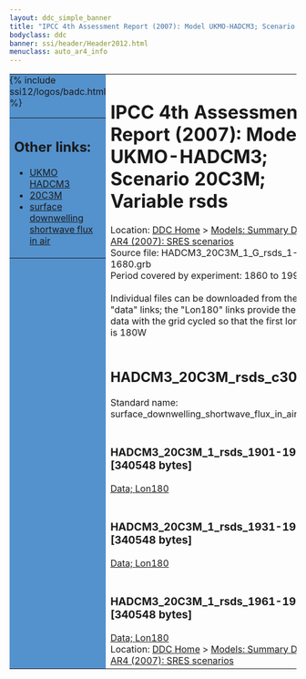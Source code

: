 ```yaml
---
layout: ddc_simple_banner
title: "IPCC 4th Assessment Report (2007): Model UKMO-HADCM3; Scenario 20C3M; Variable rsds"
bodyclass: ddc
banner: ssi/header/Header2012.html
menuclass: auto_ar4_info
---
```



<table width="100%" border="0" cellspacing="0" cellpadding="0" style="border-collapse: collapse;">
<tr style="margin:0;padding:0;border:0;">
<td style="margin:0;padding:0;border:0;height:1pt;width:150pt;background:#5492CD;" valign="top" >

<div id="lh-col2" class="auto_ar4_info">
<table class="menumain" bgcolor="#5492CD" cellspacing="0" width="100%" border="0">
<tr><td>
<h2> Other links:</h2>
<ul>
<li><a href="/auto/ar4/model-UKMO-HADCM3.html">UKMO<br/>HADCM3</a></li>
<li><a href="/auto/ar4/scenario-20C3M.html">20C3M</a></li>
<li><a href="/auto/ar4/var-surface_downwelling_shortwave_flux_in_air.html">surface downwelling<br/> shortwave flux in air</a></li>
</ul>
</td></tr>
{% include ssi12/logos/badc.html %}
</table>
</div>
</td>
<td><h1>IPCC 4th Assessment Report (2007): Model UKMO-HADCM3; Scenario 20C3M; Variable rsds</h1>

<!-- Breadcrumb1 -->
<div id="breadcrumb1" align="left">
Location: <a href="/index.html">DDC Home</a> > <a href="/sim/gcm_clim/">Models: Summary Data</a>
> <a href="/sim/gcm_clim/SRES_AR4/index.html">AR4 (2007): SRES scenarios</a>
</div>
<!-- End of Breadcrumb1 -->Source file: HADCM3_20C3M_1_G_rsds_1-1680.grb
<br/>
Period covered by experiment: 1860 to 1999<br/>
<br/>Individual files can be downloaded from the "data" links; the "Lon180" links provide the same data
         with the grid cycled so that the first longitude is 180W<br/>
<br/><h2>HADCM3_20C3M_rsds_c30a.tar</h2>
Standard name: surface_downwelling_shortwave_flux_in_air<br>
<br/><h3>HADCM3_20C3M_1_rsds_1901-1930.nc [340548 bytes]</h3>
<a href="http://apps.ipcc-data.org/cgi-bin/downl/ar4_nc/rsds/HADCM3_20C3M_1_rsds_1901-1930.nc">Data; </a><a href="http://apps.ipcc-data.org/cgi-bin/downl/ar4_nc/rsds/HADCM3_20C3M_1_rsds_1901-1930.cyto180.nc"> Lon180</a><br/>
<br/><h3>HADCM3_20C3M_1_rsds_1931-1960.nc [340548 bytes]</h3>
<a href="http://apps.ipcc-data.org/cgi-bin/downl/ar4_nc/rsds/HADCM3_20C3M_1_rsds_1931-1960.nc">Data; </a><a href="http://apps.ipcc-data.org/cgi-bin/downl/ar4_nc/rsds/HADCM3_20C3M_1_rsds_1931-1960.cyto180.nc"> Lon180</a><br/>
<br/><h3>HADCM3_20C3M_1_rsds_1961-1990.nc [340548 bytes]</h3>
<a href="http://apps.ipcc-data.org/cgi-bin/downl/ar4_nc/rsds/HADCM3_20C3M_1_rsds_1961-1990.nc">Data; </a><a href="http://apps.ipcc-data.org/cgi-bin/downl/ar4_nc/rsds/HADCM3_20C3M_1_rsds_1961-1990.cyto180.nc"> Lon180</a><br/>
<!-- Breadcrumb2 -->
<div id="breadcrumb2" align="left">
Location: <a href="/index.html">DDC Home</a> > <a href="/sim/gcm_clim/">Models: Summary Data</a>
> <a href="/sim/gcm_clim/SRES_AR4/index.html">AR4 (2007): SRES scenarios</a>
</div>
<!-- End of Breadcrumb2 --></td></tr></table>
